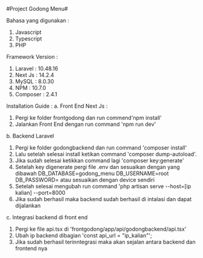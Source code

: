 #Project Godong Menu#

Bahasa yang digunakan :
1. Javascript
2. Typescript
3. PHP


Framework Version :
  1. Laravel  : 10.48.16
  2. Next Js  : 14.2.4
  3. MySQL    : 8.0.30
  4. NPM      : 10.7.0
  5. Composer : 2.4.1

Installation Guide : 
a. Front End Next Js :
   1. Pergi ke folder frontgodong dan run commend'npm install'
   2. Jalankan Front End dengan run command 'npm run dev'
      
b. Backend Laravel
   1. Pergi ke folder godongbackend dan run command 'composer install'
   2. Lalu setelah selesai install ketikan command 'composer dump-autoload'.
   3. Jika sudah selesai ketikkan command lagi 'composer key:generate'
   4. Setelah key digenerate pergi file .env dan sesuaikan dengan yang dibawah 
        DB_DATABASE=godong_menu
        DB_USERNAME=root
        DB_PASSWORD= 
    atau sesuaikan dengan device sendiri
  5. Setelah selesai mengubah run command 'php artisan serve --host=[ip kalian] --port=8000
  6. Jika sudah berhasil maka backend sudah berhasil di intalasi dan dapat dijalankan
     
c. Integrasi backend di front end
  1. Pergi ke file api.tsx di  'frontgodong/app/api/godongbackend/api.tsx'
  2. Ubah ip backend dibagian 'const api_url = "ip_kalian"';
  3. Jika sudah berhasil terinntegrasi maka akan sejalan antara backend dan frontend nya
